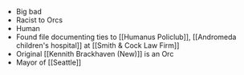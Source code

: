 - Big bad
- Racist to Orcs
- Human
- Found file documenting ties to  [[Humanus Policlub]],  [[Andromeda children's hospital]] at [[Smith & Cock Law Firm]]
- Original [[Kennith Brackhaven (New)]] is an Orc
- Mayor of [[Seattle]]